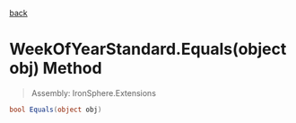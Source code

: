 ﻿

[back](/IronSphere.Extensions/types/WeekOfYearStandard)

# WeekOfYearStandard.Equals(object obj) Method

> Assembly: IronSphere.Extensions

```csharp
bool Equals(object obj)
```



 